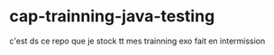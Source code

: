 # cap-trainning-java-testing


c'est ds ce repo que je stock tt mes trainning exo fait en intermission
